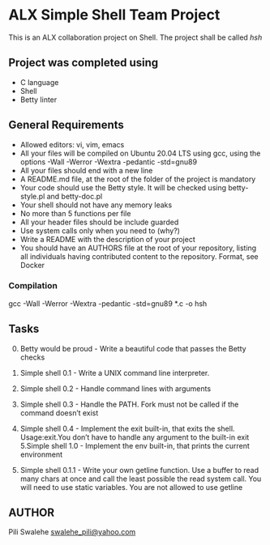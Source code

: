 # ALX Simple Shell Team Project

This is an ALX collaboration project on Shell. The project shall be called *hsh*

## Project was completed using

- C language
- Shell
- Betty linter

## General Requirements

- Allowed editors: vi, vim, emacs 
- All your files will be compiled on Ubuntu 20.04 LTS using gcc, using the options -Wall -Werror -Wextra -pedantic -std=gnu89
- All your files should end with a new line
- A README.md file, at the root of the folder of the project is mandatory
- Your code should use the Betty style. It will be checked using betty-style.pl and betty-doc.pl
- Your shell should not have any memory leaks
- No more than 5 functions per file
- All your header files should be include guarded
- Use system calls only when you need to (why?)
- Write a README with the description of your project
- You should have an AUTHORS file at the root of your repository, listing all individuals having contributed content to the repository. Format, see Docker

### Compilation

gcc -Wall -Werror -Wextra -pedantic -std=gnu89 *.c -o hsh

## Tasks
0. Betty would be proud - Write a beautiful code that passes the Betty checks
1. Simple shell 0.1 - Write a UNIX command line interpreter.
2. Simple shell 0.2 - Handle command lines with arguments 
3. Simple shell 0.3 - Handle the PATH. Fork must not be called if the command doesn’t exist
4. Simple shell 0.4 - Implement the exit built-in, that exits the shell. Usage:exit.You don’t have to handle any argument to the built-in exit
5.Simple shell 1.0 - Implement the env built-in, that prints the current environment

6. Simple shell 0.1.1 - Write your own getline function. Use a buffer to read many chars at once and call the least possible the read system call. You will need to use static variables. You are not allowed to use getline

## AUTHOR

Pili Swalehe <swalehe_pili@yahoo.com>
